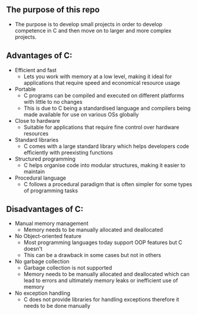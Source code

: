 ## The purpose of this repo
- The purpose is to develop small projects in order to develop competence in C and then move on to larger and more complex projects.

## Advantages of C:
- Efficient and fast
    - Lets you work with memory at a low level, making it ideal for applications that require speed and economical resource usage
- Portable
    - C programs can be compiled and executed on different platforms with little to no changes
    - This is due to C being a standardised language and compilers being made available for use on various OSs globally
- Close to hardware
    - Suitable for applications that require fine control over hardware resources
- Standard libraries
    - C comes with a large standard library which helps developers code efficiently with preexisting functions
- Structured programming
    - C helps organise code into modular structures, making it easier to maintain
- Procedural language
    - C follows a procedural paradigm that is often simpler for some types of programming tasks
 
## Disadvantages of C:
- Manual memory management
    - Memory needs to be manually allocated and deallocated
- No Object-oriented feature
    - Most programming languages today support OOP features but C doesn't
    - This can be a drawback in some cases but not in others 
- No garbage collection
    - Garbage collection is not supported
    - Memory needs to be manually allocated and deallocated which can lead to errors and ultimately memory leaks or inefficient use of memory
- No exception handling
    - C does not provide libraries for handling exceptions therefore it needs to be done manually
